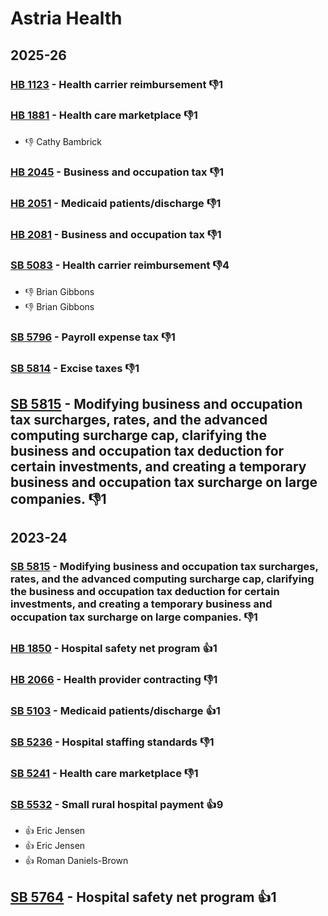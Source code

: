 # Astria Health
## 2025-26

### [HB 1123](/bill/2025-26/hb/1123/) - Health carrier reimbursement  👎1 

### [HB 1881](/bill/2025-26/hb/1881/) - Health care marketplace  👎1 
* 👎 Cathy Bambrick

### [HB 2045](/bill/2025-26/hb/2045/) - Business and occupation tax  👎1 

### [HB 2051](/bill/2025-26/hb/2051/) - Medicaid patients/discharge  👎1 

### [HB 2081](/bill/2025-26/hb/2081/) - Business and occupation tax  👎1 

### [SB 5083](/bill/2025-26/sb/5083/) - Health carrier reimbursement  👎4 
* 👎 Brian Gibbons
* 👎 Brian Gibbons

### [SB 5796](/bill/2025-26/sb/5796/) - Payroll expense tax  👎1 

### [SB 5814](/bill/2025-26/sb/5814/) - Excise taxes  👎1 

## [SB 5815](/bill/2025-26/sb/5815/) - Modifying business and occupation tax surcharges, rates, and the advanced computing surcharge cap, clarifying the business and occupation tax deduction for certain investments, and creating a temporary business and occupation tax surcharge on large companies.  👎1 

## 2023-24

### [SB 5815](/bill/2023-24/sb/5815/) - Modifying business and occupation tax surcharges, rates, and the advanced computing surcharge cap, clarifying the business and occupation tax deduction for certain investments, and creating a temporary business and occupation tax surcharge on large companies.  👎1 

### [HB 1850](/bill/2023-24/hb/1850/) - Hospital safety net program 👍1  

### [HB 2066](/bill/2023-24/hb/2066/) - Health provider contracting  👎1 

### [SB 5103](/bill/2023-24/sb/5103/) - Medicaid patients/discharge 👍1  

### [SB 5236](/bill/2023-24/sb/5236/) - Hospital staffing standards  👎1 

### [SB 5241](/bill/2023-24/sb/5241/) - Health care marketplace  👎1 

### [SB 5532](/bill/2023-24/sb/5532/) - Small rural hospital payment 👍9  
* 👍 Eric Jensen
* 👍 Eric Jensen
* 👍 Roman Daniels-Brown

## [SB 5764](/bill/2023-24/sb/5764/) - Hospital safety net program 👍1  
